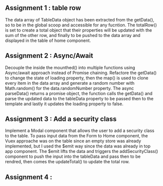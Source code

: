 ## Assignment 1 : table row
The data array of TableData object has been extracted from the getData(), so to be in the global scoop and accessible for any fucntion. 
The totalRow() is set to create a total object that their properties will be updated with the sum of the other row, and finally to be pushed to the data array and displayed in the table of home component. 

## Assignment 2 : Async/Await
Decouple the inside the mounthed() into multiple functions using Async/await approach instead of Promise chaining.
Refactore the getData() to change the state of loading property, then the map() is used to clone every item in the data array and generate a random number with Math.random() for the data.randomNumber property.
The async parseData() returns a promise object,
the function calls the getData() and parse the updated data to the tableData property to be passed then to the template and lastly it updates the loading property to false.

## Assignment 3 : Add a security class
Implement a Modal component that allows the user to add a security class to the table. To pass input data from the Form to Home component, the Vuex approache was on the table since an empty store was already implemented, but I used the $emit way since the data was already in top app component. The $emit lifts the data and triggers the addSecurityClass() component to push the input into the tableData and pass then to be rendred, then comes the updateTotal() to update the total row.

## Assignment 4 : 
